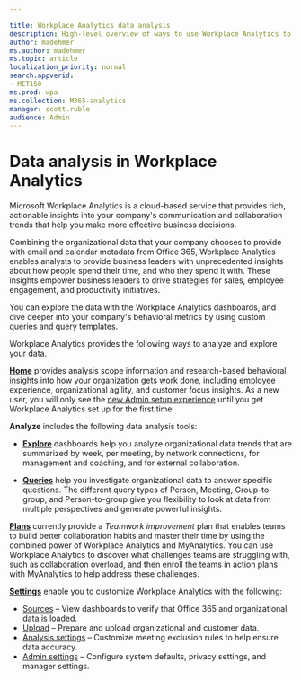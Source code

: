 ```yaml
---

title: Workplace Analytics data analysis
description: High-level overview of ways to use Workplace Analytics to analyze data 
author: madehmer
ms.author: madehmer
ms.topic: article
localization_priority: normal 
search.appverid:
- MET150
ms.prod: wpa
ms.collection: M365-analytics
manager: scott.ruble
audience: Admin
---
```

# Data analysis in Workplace Analytics

Microsoft Workplace Analytics is a cloud-based service that provides rich, actionable insights into your company's communication and collaboration trends that help you make more effective business decisions.

Combining the organizational data that your company chooses to provide with email and calendar metadata from Office 365, Workplace Analytics enables analysts to provide business leaders with unprecedented insights about how people spend their time, and who they spend it with. These insights empower business leaders to drive strategies for sales, employee engagement, and productivity initiatives.

You can explore the data with the Workplace Analytics dashboards, and dive deeper into your company's behavioral metrics by using custom queries and query templates.

Workplace Analytics provides the following ways to analyze and explore your data.

[**Home**](../use/home-page.md) provides analysis scope information and research-based behavioral insights into how your organization gets work done, including employee experience, organizational agility, and customer focus insights. As a new user, you will only see the [new Admin setup experience](../setup/Set-up-Workplace-Analytics.md) until you get Workplace Analytics set up for the first time.

**Analyze** includes the following data analysis tools:

* [**Explore**](../use/explore-intro.md) dashboards help you analyze organizational data trends that are summarized by week, per meeting, by network connections, for management and coaching, and for external collaboration.

* [**Queries**](../tutorials/query-basics.md) help you investigate organizational data to answer specific questions. The different query types of Person, Meeting, Group-to-group, and Person-to-group give you flexibility to look at data from multiple perspectives and generate powerful insights.

[**Plans**](../tutorials/solutionsv2-intro.md) currently provide a _Teamwork improvement_ plan that enables teams to build better collaboration habits and master their time by using the combined power of Workplace Analytics and MyAnalytics. You can use Workplace Analytics to discover what challenges teams are struggling with, such as collaboration overload, and then enroll the teams in action plans with MyAnalytics to help address these challenges.

[**Settings**](../use/settings.md) enable you to customize Workplace Analytics with the following:

* [Sources](../use/settings.md#sources) – View dashboards to verify that Office 365 and organizational data is loaded.
* [Upload](../use/settings.md#upload) – Prepare and upload organizational and customer data.
* [Analysis settings](../use/settings.md#analysis-settings) – Customize meeting exclusion rules to help ensure data accuracy.
* [Admin settings](../use/settings.md#admin-settings) – Configure system defaults, privacy settings, and manager settings.
